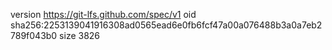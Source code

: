 version https://git-lfs.github.com/spec/v1
oid sha256:2253139041916308ad0565ead6e0fb6fcf47a00a076488b3a0a7eb2789f043b0
size 3826
